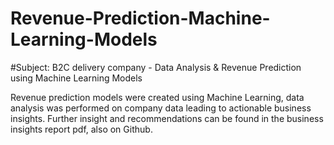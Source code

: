 # Revenue-Prediction-Machine-Learning-Models
#Subject: B2C delivery company - Data Analysis & Revenue Prediction using Machine Learning Models

Revenue prediction models were created using Machine Learning, data analysis was performed on company data leading to actionable business insights.
Further insight and recommendations can be found in the business insights report pdf, also on Github.
